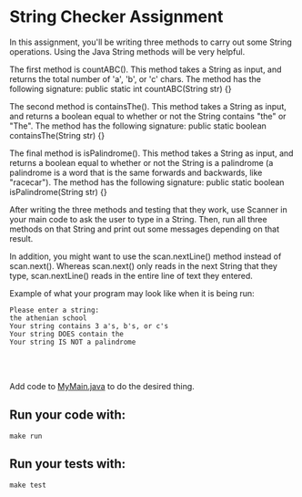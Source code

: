 # String Checker Assignment

In this assignment, you'll be writing three methods to carry out some String operations. Using the Java String methods will be very helpful.

The first method is countABC(). This method takes a String as input, and returns the total number of 'a', 'b', or 'c' chars. The method has the following signature: public static int countABC(String str) {}

The second method is containsThe(). This method takes a String as input, and returns a boolean equal to whether or not the String contains "the" or "The". The method has the following signature: public static boolean containsThe(String str) {}

The final method is isPalindrome(). This method takes a String as input, and returns a boolean equal to whether or not the String is a palindrome (a palindrome is a word that is the same forwards and backwards, like "racecar"). The method has the following signature: public static boolean isPalindrome(String str) {}

After writing the three methods and testing that they work, use Scanner in your main code to ask the user to type in a String. Then, run all three methods on that String and print out some messages depending on that result. 

In addition, you might want to use the scan.nextLine() method instead of scan.next(). Whereas scan.next() only reads in the next String that they type, scan.nextLine() reads in the entire line of text they entered. 

Example of what your program may look like when it is being run:
```shell script
Please enter a string: 
the athenian school
Your string contains 3 a's, b's, or c's
Your string DOES contain the
Your string IS NOT a palindrome
```

<br />
<br />

Add code to [MyMain.java](src/main/java/MyMain.java) to do the desired thing.

## Run your code with:
```shell script
make run
```

## Run your tests with:
```shell script
make test
```